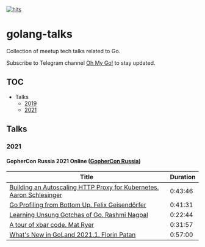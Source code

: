 [![hits](https://hits.deltapapa.io/github/dp92987/golang-talks.svg)](https://hits.deltapapa.io)

# golang-talks

Collection of meetup tech talks related to Go.

Subscribe to Telegram channel [Oh My Go!](https://t.me/ohmygolang) to stay updated.

## TOC

- Talks
    - [2019](/talks/2019.md)
    - [2021](/talks/2021.md)

## Talks

### 2021

#### GopherCon Russia 2021 Online ([GopherCon Russia](https://www.youtube.com/channel/UCq-OB01F8YnS-FJpeJRCvMQ))

| Title | Duration |
| ----- | -------- |
| [Building an Autoscaling HTTP Proxy for Kubernetes. Aaron Schlesinger](https://www.youtube.com/watch?v=VLzqD0K1-c4) | 0:43:46 |
| [Go Profiling from Bottom Up. Felix Geisendörfer](https://www.youtube.com/watch?v=-twKyx5KU0c) | 0:41:31 |
| [Learning Unsung Gotchas of Go. Rashmi Nagpal](https://www.youtube.com/watch?v=R9oGrJe2beQ) | 0:22:44 |
| [A tour of xbar code. Mat Ryer](https://www.youtube.com/watch?v=1JlXE_7U3hU) | 0:31:57 |
| [What's New in GoLand 2021.1. Florin Patan](https://www.youtube.com/watch?v=PY5UM-1QXfg) | 0:57:00 |
